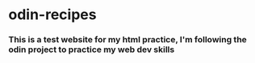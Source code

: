 # odin-recipes

### This is a test website for my html practice, I'm following the odin project to practice my web dev skills
